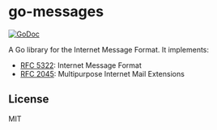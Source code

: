 # go-messages

[![GoDoc](https://godoc.org/github.com/emersion/go-messages?status.svg)](https://godoc.org/github.com/emersion/go-messages)

A Go library for the Internet Message Format. It implements:
* [RFC 5322](https://tools.ietf.org/html/rfc5322): Internet Message Format
* [RFC 2045](https://tools.ietf.org/html/rfc2045): Multipurpose Internet Mail Extensions

## License

MIT
